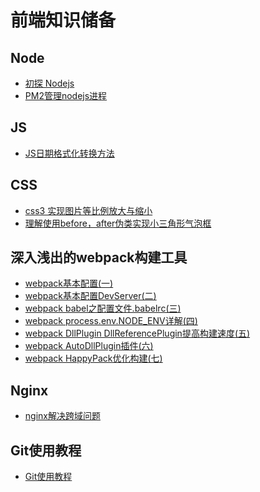 # 前端知识储备
## Node
* [初探 Nodejs](/share/Node/nodejs初探.md)
* [PM2管理nodejs进程](/share/Node/PM2管理nodejs进程.md)
## JS
* [JS日期格式化转换方法](/share/JS/JS日期格式化转换方法.md)
##  CSS
* [css3 实现图片等比例放大与缩小](/share/CSS/css3%20实现图片等比例放大与缩小.md)
* [理解使用before，after伪类实现小三角形气泡框](/share/CSS/理解使用before，after伪类实现小三角形气泡框.md)
## 深入浅出的webpack构建工具
*  [webpack基本配置(一)](/share/深入浅出的webpack构建工具---webpack基本配置/webpack基本配置(一).md)
*  [webpack基本配置DevServer(二)](/share/深入浅出的webpack构建工具---webpack基本配置/webpack基本配置DevServer(二).md)
*  [webpack babel之配置文件.babelrc(三)](/share/深入浅出的webpack构建工具---webpack基本配置/webpack%20babel之配置文件.babelrc(三).md)
* [webpack process.env.NODE_ENV详解(四)](/share/深入浅出的webpack构建工具---webpack基本配置/webpack%20process.env.NODE_ENV详解(四).md)
* [webpack DllPlugin DllReferencePlugin提高构建速度(五)](/share/深入浅出的webpack构建工具---webpack基本配置/webpack%20DllPlugin%20DllReferencePlugin提高构建速度(五).md)
* [webpack AutoDllPlugin插件(六)](/share/深入浅出的webpack构建工具---webpack基本配置/webpack%20AutoDllPlugin插件（六）.md)
* [webpack HappyPack优化构建(七)](/share/深入浅出的webpack构建工具---webpack基本配置/webpack%20HappyPack优化构建(七).md)

## Nginx
* [nginx解决跨域问题](/share/nginx/nginx解决跨域问题.md)

## Git使用教程
* [Git使用教程](/share/Git使用教程/Git使用教程.md)